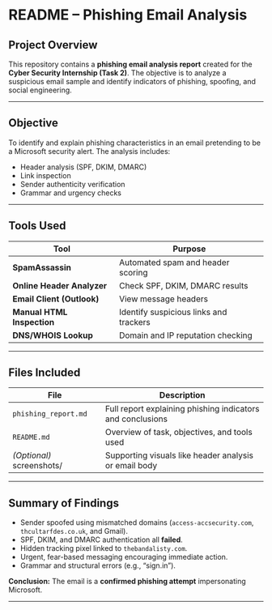 # README – Phishing Email Analysis

##  Project Overview
This repository contains a **phishing email analysis report** created for the **Cyber Security Internship (Task 2)**. The objective is to analyze a suspicious email sample and identify indicators of phishing, spoofing, and social engineering.

---

##  Objective
To identify and explain phishing characteristics in an email pretending to be a Microsoft security alert. The analysis includes:
- Header analysis (SPF, DKIM, DMARC)
- Link inspection
- Sender authenticity verification
- Grammar and urgency checks

---

##  Tools Used
| Tool | Purpose |
|------|----------|
| **SpamAssassin** | Automated spam and header scoring |
| **Online Header Analyzer** | Check SPF, DKIM, DMARC results |
| **Email Client (Outlook)** | View message headers |
| **Manual HTML Inspection** | Identify suspicious links and trackers |
| **DNS/WHOIS Lookup** | Domain and IP reputation checking |

---

##  Files Included
| File | Description |
|------|-------------|
| `phishing_report.md` | Full report explaining phishing indicators and conclusions |
| `README.md` | Overview of task, objectives, and tools used |
| *(Optional)* screenshots/ | Supporting visuals like header analysis or email body |

---

##  Summary of Findings
- Sender spoofed using mismatched domains (`access-accsecurity.com`, `thcultarfdes.co.uk`, and Gmail).
- SPF, DKIM, and DMARC authentication all **failed**.
- Hidden tracking pixel linked to `thebandalisty.com`.
- Urgent, fear-based messaging encouraging immediate action.
- Grammar and structural errors (e.g., “sign.in”).

**Conclusion:** The email is a **confirmed phishing attempt** impersonating Microsoft.

---
